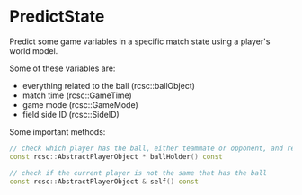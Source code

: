 # PredictState

Predict some game variables in a specific match state using a player's world model.

Some of these variables are:
- everything related to the ball (rcsc::ballObject)
- match time (rcsc::GameTime)
- game mode (rcsc::GameMode)
- field side ID (rcsc::SideID)

Some important methods:

```cpp
// check which player has the ball, either teammate or opponent, and returns the player's pointer reference
const rcsc::AbstractPlayerObject * ballHolder() const

// check if the current player is not the same that has the ball
const rcsc::AbstractPlayerObject & self() const        
```
